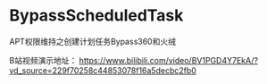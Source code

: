 # BypassScheduledTask
APT权限维持之创建计划任务Bypass360和火绒

B站视频演示地址：
https://www.bilibili.com/video/BV1PGD4Y7EkA/?vd_source=229f70258c44853078f16a5decbc2fb0
